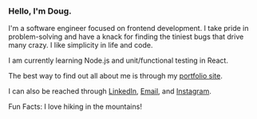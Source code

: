 ### Hello, I'm Doug.

I'm a software engineer focused on frontend development. I take pride in problem-solving and have a knack for finding the tiniest bugs that drive many crazy. I like simplicity in life and code. 

I am currently learning Node.js and unit/functional testing in React.

The best way to find out all about me is through my [portfolio site](https://www.dougschallmoser.com/).

I can also be reached through [LinkedIn](https://www.linkedin.com/in/doug-schallmoser/), [Email](mailto:dougschallmoser@gmail.com), and [Instagram](https://www.instagram.com/illbehiking/).

Fun Facts: I love hiking in the mountains!
